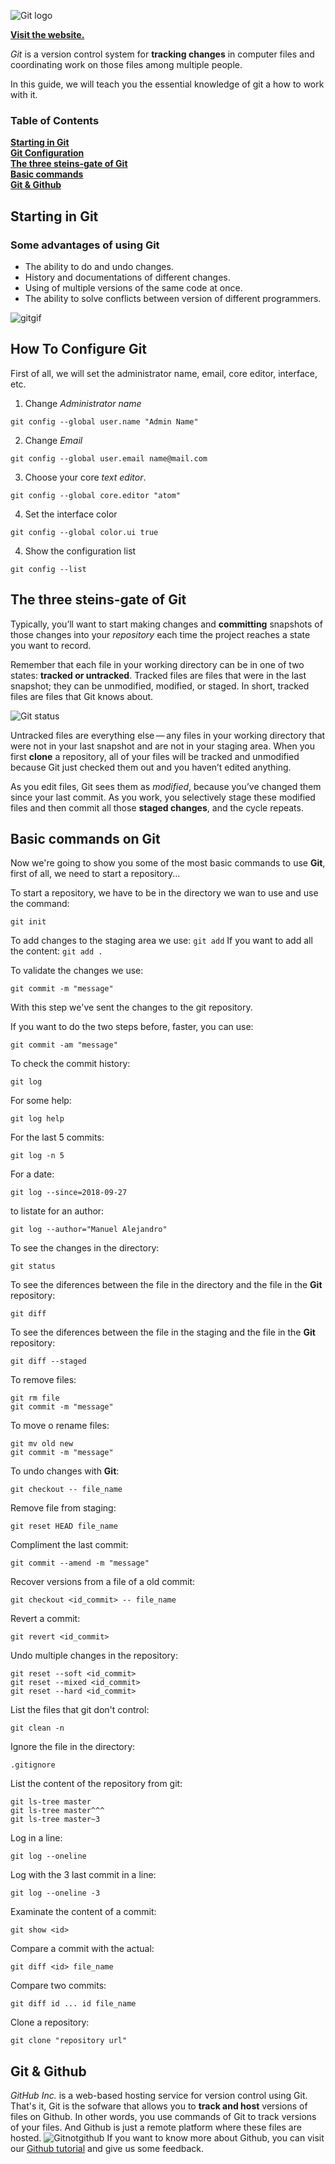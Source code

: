 ![Git logo](https://cdn-images-1.medium.com/max/380/1*OvMsmQs0Rzs_ScuiTsuWjw.png)

[**Visit the website.**](https://git-scm.com/)<br>

*Git* is a version control system for **tracking changes** in computer files and coordinating work on those files among multiple people.

In this guide, we will teach you the essential knowledge of git a
how to work with it.
### Table of Contents
**[Starting in Git](#starting-in-git)**<br>
**[Git Configuration](#how-to-configure-git)**<br>
**[The three steins-gate of Git](#the-three-steins-gate-of-git)**<br>
**[Basic commands](#basic-commands-on-git)**<br>
**[Git & Github](#git--github)**<br>
## **Starting in Git**

### **Some advantages of using Git**
* The ability to do and undo changes.
* History and documentations of different changes.
* Using of multiple versions of the same code at once.
* The ability to solve conflicts between version of different programmers.

![gitgif](https://tudip.com/wp-content/uploads/2017/12/git-rebase-master.gif)

## **How To Configure Git**

First of all, we will set the administrator name, email, core editor, interface, etc.

1. Change *Administrator name*
~~~
git config --global user.name "Admin Name"
~~~

2. Change *Email*
~~~
git config --global user.email name@mail.com
~~~

3. Choose your core *text editor*.
~~~
git config --global core.editor "atom"
~~~

4. Set the interface color
~~~
git config --global color.ui true
~~~

4. Show the configuration list
~~~
git config --list
~~~

## **The three steins-gate of Git**

Typically, you’ll want to start making changes and **committing** snapshots of those changes into your *repository* each time the project reaches a state you want to record.

Remember that each file in your working directory can be in one of two states: **tracked or untracked**. Tracked files are files that were in the last snapshot; they can be unmodified, modified, or staged. In short, tracked files are files that Git knows about.

![Git status](https://git-scm.com/book/en/v2/images/lifecycle.png)

Untracked files are everything else — any files in your working directory that were not in your last snapshot and are not in your staging area. When you first **clone** a repository, all of your files will be tracked and unmodified because Git just checked them out and you haven’t edited anything.

As you edit files, Git sees them as *modified*, because you’ve changed them since your last commit. As you work, you selectively stage these modified files and then commit all those **staged changes**, and the cycle repeats.



## **Basic commands on Git**

Now we're going to show you some of the most basic commands to use **Git**, first of all, we need to start a repository...

To start a repository, we have to be in the directory we wan to use and use the command:
~~~
git init
~~~

To add changes to the staging area we use: `git add`
If you want to add all the content: `git add .`

To validate the changes we use:
~~~
git commit -m "message"
~~~
With this step we've sent the changes to the git repository.

If you want to do the two steps before, faster, you can use:
~~~
git commit -am "message"
~~~

To check the commit history:
~~~
git log
~~~

For some help:
~~~
git log help
~~~

For the last 5 commits:
~~~
git log -n 5
~~~

For a date:
~~~
git log --since=2018-09-27
~~~

to listate for an author:
~~~
git log --author="Manuel Alejandro"
~~~
To see the changes in the directory:
~~~
git status
~~~

To see the diferences between the file in the directory and the file in the **Git** repository:
~~~
git diff
~~~

To see the diferences between the file in the staging and the file in the **Git** repository:
~~~
git diff --staged
~~~

To remove files:
~~~
git rm file
git commit -m "message"
~~~

To move o rename files:
~~~
git mv old new
git commit -m "message"
~~~

To undo changes with **Git**:
~~~
git checkout -- file_name
~~~

Remove file from staging:
~~~
git reset HEAD file_name
~~~

Compliment the last commit:
~~~
git commit --amend -m "message"
~~~

Recover versions from a file of a old commit:
~~~
git checkout <id_commit> -- file_name
~~~

Revert a commit:
~~~
git revert <id_commit>
~~~

Undo multiple changes in the repository:
~~~
git reset --soft <id_commit>
git reset --mixed <id_commit>
git reset --hard <id_commit>
~~~

List the files that git don't control:
~~~
git clean -n
~~~

Ignore the file in the directory:
~~~
.gitignore
~~~

List the content of the repository from git:
~~~
git ls-tree master
git ls-tree master^^^
git ls-tree master~3
~~~

Log in a line:
~~~
git log --oneline
~~~

Log with the 3 last commit in a line:
~~~
git log --oneline -3
~~~

Examinate the content of a commit:
~~~
git show <id>
~~~

Compare a commit with the actual:
~~~
git diff <id> file_name
~~~

Compare two commits:
~~~
git diff id ... id file_name
~~~

Clone a repository:
~~~
git clone "repository url"
~~~

## **Git & Github**

*GitHub Inc.* is a web-based hosting service for version control using Git.
That's it, Git is the sofware that allows you to **track and host** versions of files on Github. In other words, you use commands of Git to track versions of your files. And Github is just a remote platform where these files are hosted.
 ![Gitnotgithub](https://cdn-images-1.medium.com/max/1600/1*l_rZs-gPQ1wzEdfyrtidww.png)
If you want to know more about Github, you can visit our [Github tutorial](https://github.com/RexusWolf/IS/blob/master/tutorial_github.md) and give us some feedback.
